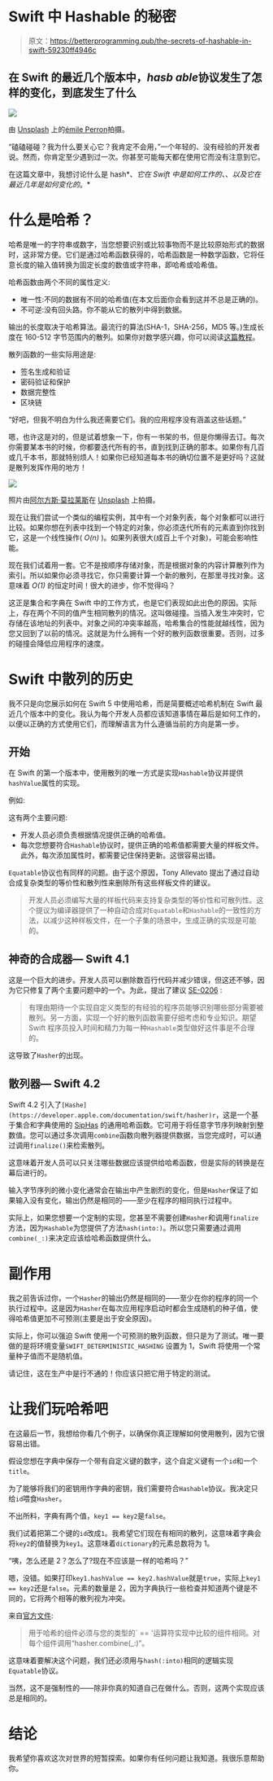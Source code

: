 # Swift 中 Hashable 的秘密

> 原文：<https://betterprogramming.pub/the-secrets-of-hashable-in-swift-59230ff4946c>

## 在 Swift 的最近几个版本中，*hasb able*协议发生了怎样的变化，到底发生了什么

![](img/eda822505ebcef17179707ecf0831a37.png)

由 [Unsplash](https://unsplash.com/s/photos/programming?utm_source=unsplash&utm_medium=referral&utm_content=creditCopyText) 上的[émile Perron](https://unsplash.com/@emilep?utm_source=unsplash&utm_medium=referral&utm_content=creditCopyText)拍摄。

“磕磕碰碰？我为什么要关心它？我肯定不会用，”一个年轻的、没有经验的开发者说。然而，你肯定至少遇到过一次。你甚至可能每天都在使用它而没有注意到它。

在这篇文章中，我想讨论什么是 hash*、*它在 Swift 中是如何工作的、*、*以及它在最近几年是如何变化的*。*

# 什么是哈希？

哈希是唯一的字符串或数字，当您想要识别或比较事物而不是比较原始形式的数据时，这非常方便。它们是通过哈希函数获得的，哈希函数是一种数学函数，它将任意长度的输入值转换为固定长度的数值或字符串，即哈希或哈希值。

哈希函数由两个不同的属性定义:

*   唯一性:不同的数据有不同的哈希值(在本文后面你会看到这并不总是正确的)。
*   不可逆:没有回头路。你不能从它的散列中得到数据。

输出的长度取决于哈希算法。最流行的算法(SHA-1，SHA-256，MD5 等。)生成长度在 160-512 字节范围内的散列。如果你对数学感兴趣，你可以阅读[这篇教程](https://www.tutorialspoint.com/cryptography/cryptography_hash_functions.htm)。

散列函数的一些实际用途是:

*   签名生成和验证
*   密码验证和保护
*   数据完整性
*   区块链

“好吧，但我不明白为什么我还需要它们。我的应用程序没有涵盖这些话题。”

嗯，也许这是对的，但是试着想象一下，你有一书架的书，但是你懒得去订。每次你需要某本书的时候，你都要迭代所有的书，直到找到正确的那本。如果你有几百或几千本书，那就特别烦人！如果你已经知道每本书的确切位置不是更好吗？这就是散列发挥作用的地方！

![](img/fa493c5f2c640aa6a72e3434704091d7.png)

照片由[阿尔方斯·莫拉莱斯](https://unsplash.com/@alfonsmc10?utm_source=unsplash&utm_medium=referral&utm_content=creditCopyText)在 [Unsplash](https://unsplash.com/s/photos/library?utm_source=unsplash&utm_medium=referral&utm_content=creditCopyText) 上拍摄。

现在让我们尝试一个类似的编程实例，其中有一个对象列表，每个对象都可以进行比较。如果你想在列表中找到一个特定的对象，你必须迭代所有的元素直到你找到它，这是一个线性操作( *O(n)* )。如果列表很大(成百上千个对象)，可能会影响性能。

现在我们试着用一套。它不是按顺序存储对象，而是根据对象的内容计算散列作为索引。所以如果你必须寻找它，你只需要计算一个新的散列，在那里寻找对象。这意味着 *O(1)* 的恒定时间！很大的进步，你不觉得吗？

这正是集合和字典在 Swift 中的工作方式，也是它们表现如此出色的原因。实际上，存在两个不同的值产生相同散列的情况。这叫做碰撞。当插入发生冲突时，它存储在该地址的列表中。对象之间的冲突率越高，哈希集合的性能就越线性，因为您又回到了以前的情况。这就是为什么拥有一个好的散列函数很重要。否则，过多的碰撞会降低应用程序的速度。

# Swift 中散列的历史

我不只是向您展示如何在 Swift 5 中使用哈希，而是简要概述哈希机制在 Swift 最近几个版本中的变化。我认为每个开发人员都应该知道事情在幕后是如何工作的，以便以正确的方式使用它们，而理解语言为什么遵循当前的方向是第一步。

## 开始

在 Swift 的第一个版本中，使用散列的唯一方式是实现`Hashable`协议并提供`hashValue`属性的实现。

例如:

这有两个主要问题:

*   开发人员必须负责根据情况提供正确的哈希值。
*   每次您想要符合`Hashable`协议时，提供正确的哈希值都需要大量的样板文件。此外，每次添加属性时，都需要记住保持更新。这很容易出错。

`Equatable`协议也有同样的问题。由于这个原因，Tony Allevato 提出了通过自动合成复杂类型的等价性和散列性来删除所有这些样板文件的建议。

> 开发人员必须编写大量的样板代码来支持复杂类型的等价性和可散列性。这个提议为编译器提供了一种自动合成对`Equatable`和`Hashable`的一致性的方法，以减少这种样板文件，在一个子集的场景中，生成正确的实现是可能的。

## 神奇的合成器— Swift 4.1

这是一个巨大的进步。开发人员可以删除数百行代码并减少错误，但这还不够，因为它只修复了两个主要问题中的一个。为此，提出了建议 [SE-0206](https://github.com/apple/swift-evolution/blob/master/proposals/0206-hashable-enhancements.md) :

> 有理由期待一个实现自定义类型的有经验的程序员能够识别哪些部分需要被散列。另一方面，实现一个好的散列函数需要仔细考虑和专业知识。期望 Swift 程序员投入时间和精力为每一种`Hashable`类型做好这件事是不合理的。

这导致了`Hasher`的出现。

## 散列器— Swift 4.2

Swift 4.2 引入了`[Hashe](https://developer.apple.com/documentation/swift/hasher)r`，这是一个基于集合和字典使用的 [SipHas](https://en.wikipedia.org/wiki/SipHash) 的通用哈希函数。它可用于将任意字节序列映射到整数值。您可以通过多次调用`combine`函数向散列器提供数据，当您完成时，可以通过调用`finalize()`来检索散列。

这意味着开发人员可以只关注哪些数据应该提供给哈希函数，但是实际的转换是在幕后进行的。

输入字节序列的微小变化通常会在输出中产生剧烈的变化，但是`Hasher`保证了如果输入没有变化，输出仍然是相同的——至少在程序的相同执行过程中。

实际上，如果您想要一个定制的实现，您甚至不需要创建`Hasher`和调用`finalize`方法，因为`Hashable`为您提供了方法`hash(into:)`。所以您只需要通过调用`combine(_:)`来决定应该给哈希函数提供什么。

# 副作用

我之前告诉过你，一个`Hasher`的输出仍然是相同的——至少在你的程序的同一个执行过程中。这是因为`Hasher`在每次应用程序启动时都会生成随机的种子值，使得哈希值更加不可预测(主要是出于安全原因)。

实际上，你可以强迫 Swift 使用一个可预测的散列函数，但只是为了测试。唯一要做的是将环境变量`SWIFT_DETERMINISTIC_HASHING` 设置为 1，Swift 将使用一个常量种子值而不是随机值。

请记住，这在生产中是行不通的！你应该只把它用于特定的测试。

# 让我们玩哈希吧

在这最后一节，我想给你看几个例子，以确保你真正理解如何使用散列，因为它很容易出错。

假设您想在字典中保存一个带有自定义键的数字，这个自定义键有一个`id`和一个`title`。

为了能够将我们的密钥用作字典的密钥，我们需要符合`Hashable`协议。我决定只给`id`喂食`Hasher`。

不出所料，字典有两个值，`key1 == key2`是`false`。

我们试着把第二个键的`id`改成`1`。我希望它们现在有相同的散列，这意味着字典会将`key2`的值替换为`key1`。这意味着`dictionary`的元素总数将为 1。

“咦，怎么还是 2？怎么了?现在不应该是一样的哈希吗？”

嗯，没错。如果打印`key1.hashValue == key2.hashValue`就是`true`，实际上`key1 == key2`还是`false`。元素的数量是 2，因为字典执行一些检查并知道两个键是不同的，它将两个相等的散列视为冲突。

来自[官方文件](https://developer.apple.com/documentation/swift/never/3237025-hash):

> 用于哈希的组件必须与您的类型的` == '运算符实现中比较的组件相同。对每个组件调用“hasher.combine(_:)”。

这意味着要解决这个问题，我们还必须用与`hash(:into)`相同的逻辑实现`Equatable`协议。

当然，这不是强制性的——除非你真的知道自己在做什么。否则，这两个实现应该总是相同的。

# 结论

我希望你喜欢这次对世界的短暂探索。如果你有任何问题让我知道。我很乐意帮助你。